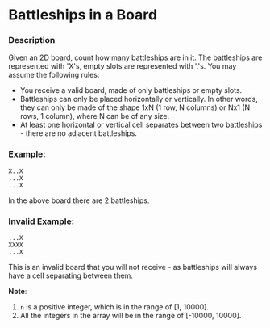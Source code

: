 # Battleships in a Board

### Description
Given an 2D board, count how many battleships are in it. The battleships are represented with 'X's, empty slots are represented with '.'s. You may assume the following rules:
* You receive a valid board, made of only battleships or empty slots.
* Battleships can only be placed horizontally or vertically. In other words, they can only be made of the shape 1xN (1 row, N columns) or Nx1 (N rows, 1 column), where N can be of any size.
* At least one horizontal or vertical cell separates between two battleships - there are no adjacent battleships.

### Example:
```
X..X
...X
...X
```
In the above board there are 2 battleships.

### Invalid Example:
```
...X
XXXX
...X
```

This is an invalid board that you will not receive - as battleships will always have a cell separating between them.

**Note**:
1. `n` is a positive integer, which is in the range of [1, 10000].
2. All the integers in the array will be in the range of [-10000, 10000].













